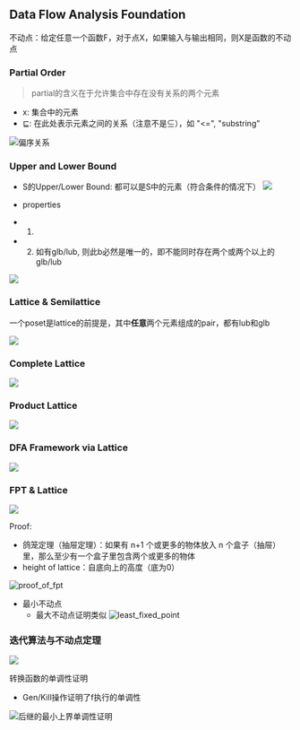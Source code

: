 ## Data Flow Analysis Foundation

不动点：给定任意一个函数F，对于点X，如果输入与输出相同，则X是函数的不动点

### Partial Order


> partial的含义在于允许集合中存在没有关系的两个元素

- x: 集合中的元素
- $\sqsubseteq$: 在此处表示元素之间的关系（注意不是$\subseteq$），如 "<=", "substring"

![偏序关系](./img/image-23.png)

### Upper and Lower Bound

- S的Upper/Lower Bound: 都可以是S中的元素（符合条件的情况下）
![](./img/image-24.png)

- properties
- 1. 
- 2. 如有glb/lub, 则此b必然是唯一的，即不能同时存在两个或两个以上的glb/lub

![](./img/image-25.png)

### Lattice & Semilattice

一个poset是lattice的前提是，其中**任意**两个元素组成的pair，都有lub和glb

![](./img/image-26.png)

### Complete Lattice

![](./img/image-27.png)

### Product Lattice

![](./img/image-28.png)

### DFA Framework via Lattice

![](./img/image-29.png)

### FPT & Lattice

![](./img/image-30.png)

Proof:
- 鸽笼定理（抽屉定理）：如果有 n+1 个或更多的物体放入 n 个盒子（抽屉）里，那么至少有一个盒子里包含两个或更多的物体
- height of lattice：自底向上的高度（底为0）

![proof_of_fpt](./img/image-31.png)

- 最小不动点
  - 最大不动点证明类似
![least_fixed_point](./img/image-32.png)

### 迭代算法与不动点定理

![](./img/image-33.png)

转换函数的单调性证明
- Gen/Kill操作证明了f执行的单调性

![后继的最小上界单调性证明](./img/image-34.png)